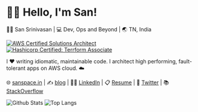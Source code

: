 # 🙋‍♂️ Hello, I'm San!

👨‍💻 San Srinivasan | 💻 Dev, Ops and Beyond | 🌏 TN, India

[![AWS Certified Solutions Architect](https://images.credly.com/size/192x192/images/4bc21d8b-4afe-4fbd-9a90-a9de8bf7b240/AWS-SolArchitect-Associate-2020.png)](https://www.credly.com/badges/89eccd20-a053-4a7c-b089-5ee76b3f0d8e/public_url) [![Hashicorp Certified: Terrform Associate](https://images.credly.com/size/192x192/images/5b075140-d286-4c8a-9be9-2b87f9e10839/Terraform-Associate-Badge.png)](https://www.credly.com/badges/fe3ae392-f89d-4e1b-8685-129c00f43030/public_url)

I ❤️ writing idiomatic, maintainable code. I architect high performing, fault-tolerant apps on AWS cloud. ☁️

🌐 [sanspace.in](https://sanspace.in) | ✍️ [blog](https://sanspace.in/blog) | 👨‍💼 [LinkedIn](https://www.linkedin.com/in/santhoshkumarsrinivasan) | 📋 [Resume](https://sanspace.in/resume/) | 📣 [Twitter](https://twitter.com/2sks) | 📚 [StackOverflow](https://stackoverflow.com/story/sanspace)

![Github Stats](https://github-readme-stats.vercel.app/api?username=sanspace&count_private=true&show_icons=true&include_all_commits=true)
![Top Langs](https://github-readme-stats.vercel.app/api/top-langs/?username=sanspace&hide=TeX&layout=compact)
